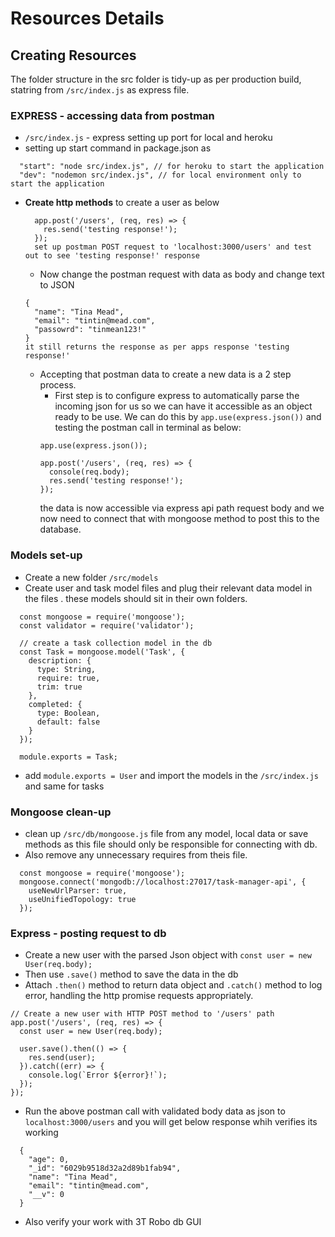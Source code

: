 # Resources Details

## Creating Resources
The folder structure in the src folder is tidy-up as per production build, statring from `/src/index.js` as express file.

### EXPRESS - accessing data from postman
  - `/src/index.js` - express setting up port for local and heroku
  - setting up start command in package.json as 
  ```
    "start": "node src/index.js", // for heroku to start the application
    "dev": "nodemon src/index.js", // for local environment only to start the application
  ```
  - **Create http methods** to create a user as below
    ```
      app.post('/users', (req, res) => {
        res.send('testing response!');
      }); 
      set up postman POST request to 'localhost:3000/users' and test out to see 'testing response!' response
    ```
    - Now change the postman request with data as body and change text to JSON
    ```
    {
      "name": "Tina Mead",
      "email": "tintin@mead.com",
      "passowrd": "tinmean123!"
    }
    it still returns the response as per apps response 'testing response!'
    ``` 
    - Accepting that postman data to create a new data is a 2 step process.
      - First step is to configure express to automatically parse the incoming json for us so we can have it accessible as an object ready to be use. We can do this by `app.use(express.json())` and testing the postman call in terminal as below:
      ```
      app.use(express.json());

      app.post('/users', (req, res) => {
        console(req.body);
        res.send('testing response!');
      });
      ```
      the data is now accessible via express api path request body and we now need to connect that with mongoose method to post this to the database.


### Models set-up
  - Create a new folder `/src/models`
  - Create user and task model files and plug their relevant data model in the files . these models should sit in their own folders.
  ```
    const mongoose = require('mongoose');
    const validator = require('validator');

    // create a task collection model in the db
    const Task = mongoose.model('Task', {
      description: {
        type: String,
        require: true,
        trim: true
      },
      completed: {
        type: Boolean,
        default: false
      }
    });

    module.exports = Task;
  ```
  - add `module.exports = User` and import the models in the `/src/index.js` and same for tasks


### Mongoose clean-up
  - clean up `/src/db/mongoose.js` file from any model, local data or save methods as this file should only be responsible for connecting with db.
  - Also remove any unnecessary requires from theis file.
  ```
    const mongoose = require('mongoose');
    mongoose.connect('mongodb://localhost:27017/task-manager-api', {
      useNewUrlParser: true,
      useUnifiedTopology: true
    });
  ```

### Express - posting request to db
  - Create a new user with the parsed Json object with `const user = new User(req.body);`
  - Then use `.save()` method to save the data in the db
  - Attach `.then()` method to return data object and `.catch()` method to log error, handling the http promise requests appropriately.
  ```
  // Create a new user with HTTP POST method to '/users' path
  app.post('/users', (req, res) => {
    const user = new User(req.body);

    user.save().then(() => {
      res.send(user);
    }).catch((err) => {
      console.log(`Error ${error}!`);
    });
  }); 
  ```
  - Run the above postman call with validated body data as json to `localhost:3000/users` and you will get below response whih verifies its working
  ```
    {
      "age": 0,
      "_id": "6029b9518d32a2d89b1fab94",
      "name": "Tina Mead",
      "email": "tintin@mead.com",
      "__v": 0
    }
  ```
  - Also verify your work with 3T Robo db GUI

